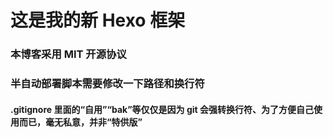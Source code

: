 # 这是我的新 Hexo 框架

### 本博客采用 MIT 开源协议

### 半自动部署脚本需要修改一下路径和换行符

#### .gitignore 里面的“自用”“bak”等仅仅是因为 git 会强转换行符、为了方便自己使用而已，毫无私意，并非“特供版”

